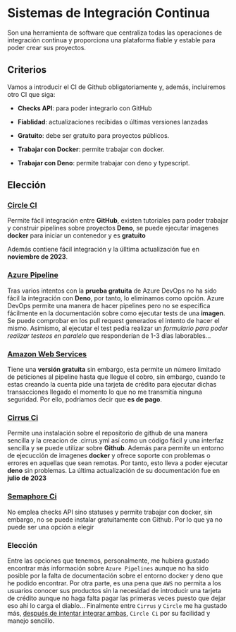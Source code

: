 # Sistemas de Integración Continua 

Son una herramienta de software que centraliza todas las operaciones de integración continua y proporciona una plataforma fiable y estable para poder crear sus proyectos.

## Criterios 

Vamos a introducir el CI de Github obligatoriamente y, además, incluiremos otro CI que siga:

- **Checks API**: para poder integrarlo con GitHub

- **Fiablidad**: actualizaciones recibidas o últimas versiones lanzadas

- **Gratuito**: debe ser gratuito para proyectos públicos.

- **Trabajar con Docker**: permite trabajar con docker.

- **Trabajar con Deno**: permite trabajar con deno y typescript.

## Elección

### [Circle CI](https://circleci.com/)
Permite fácil integración entre **GitHub**, existen tutoriales para poder trabajar y construir pipelines sobre proyectos **Deno**, se puede ejecutar imagenes **docker** para iniciar un contenedor y es **gratuito**

Además contiene fácil integración y la úlltima actualización fue en **noviembre de 2023**.

### [Azure Pipeline](https://azure.microsoft.com/es-es/products/devops)

Tras varios intentos con la **prueba gratuita** de Azure DevOps no ha sido fácil la integración con **Deno**, por tanto, lo eliminamos como opción. Azure DevOps permite una manera de hacer pipelines pero no se especifica fácilmente en la documentación sobre como ejecutar tests de una **imagen**. Se puede comprobar en los pull request generados el intento de hacer el mismo. Asimismo, al ejecutar el test pedía realizar un *formulario  para poder realizar testeos en paralelo* que responderían de 1-3 días laborables...

### [Amazon Web Services](https://aws.amazon.com/es/codepipeline/)

Tiene una **versión gratuita** sin embargo, esta permite un número limitado de peticiones al pipeline hasta que llegue el cobro, sin embargo, cuando te estas creando la cuenta pide una tarjeta de crédito para ejecutar dichas transacciones llegado el momento lo que no me transmitía ninguna seguridad. Por ello, podríamos decir que **es de pago**.

### [Cirrus Ci](https://cirrus-ci.org/)

Permite una instalación sobre el repositorio de github de una manera sencilla y la creacion de .cirrus.yml así como un código fácil y una interfaz sencilla y se puede utilizar sobre **Github**. Además para permite un entorno de ejecucción de imagenes **docker** y ofrece soporte con problemas o errores en aquellas que sean remotas. Por tanto, esto lleva a poder ejecutar **deno** sin problemas. La última actualización de su documentación fue en **julio de 2023**

### [Semaphore Ci](https://semaphoreci.com/)

No emplea checks API sino statuses y permite trabajar con docker, sin embargo, no se puede instalar gratuitamente con Github. Por lo que ya no puede ser una opción a elegir


### Elección

Entre las opciones que tenemos, personalmente, me hubiera gustado encontrar más información sobre `Azure Pipelines` aunque no ha sido posible por la falta de documentación sobre el entorno docker y deno que he podido encontrar. Por otra parte, es una pena que `AWS` no permita a los usuarios conocer sus productos sin la necesidad de introducir una tarjeta de crédito aunque no haga falta pagar las primeras veces puesto que dejar eso ahi lo carga el diablo... Finalmente entre `Cirrus` y `Circle` me ha gustado más, [después de intentar integrar ambas](./images/apps_github.png), `Circle Ci` por su facilidad y manejo sencillo.